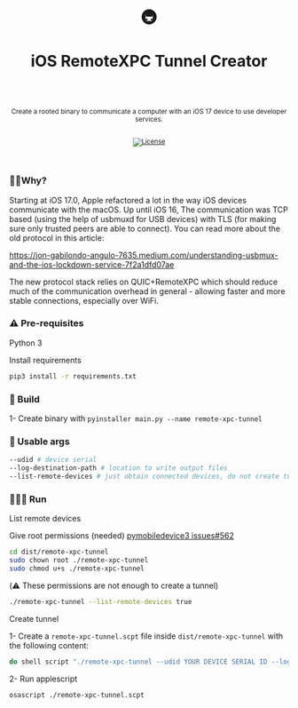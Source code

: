 <div align="center">
  <h1>
    <br/>
    🚇
    <br />
    <br />
    iOS RemoteXPC Tunnel Creator
    <br />
    <br />
  </h1>
  <sup>
    <br />
   Create a rooted binary to communicate a computer with an iOS 17 device to use developer services.</em>
    <br />
    <br />

[![License](https://img.shields.io/badge/-MIT-red.svg?longCache=true&style=for-the-badge)](https://github.com/morellexf13/boilersnake/blob/main/LICENSE)

  </sup>
</div>

<br>

### 🙋🏼Why?

Starting at iOS 17.0, Apple refactored a lot in the way iOS devices communicate with the macOS. Up until iOS 16, The communication was TCP based (using the help of usbmuxd for USB devices) with TLS (for making sure only trusted peers are able to connect). You can read more about the old protocol in this article:

https://jon-gabilondo-angulo-7635.medium.com/understanding-usbmux-and-the-ios-lockdown-service-7f2a1dfd07ae

The new protocol stack relies on QUIC+RemoteXPC which should reduce much of the communication overhead in general - allowing faster and more stable connections, especially over WiFi.

### ⚠️ Pre-requisites

Python 3

Install requirements

```bash
pip3 install -r requirements.txt
```

### 🦺 Build

1- Create binary with ```pyinstaller main.py --name remote-xpc-tunnel```

### 🚀 Usable args

```bash
--udid # device serial
--log-destination-path # location to write output files
--list-remote-devices # just obtain connected devices, do not create tunnels
```

### 🏃🏽‍♂️ Run

List remote devices

Give root permissions (needed) [pymobiledevice3 issues#562](https://github.com/doronz88/pymobiledevice3/issues/562#issuecomment-1724226316)

```bash
cd dist/remote-xpc-tunnel
sudo chown root ./remote-xpc-tunnel
sudo chmod u+s ./remote-xpc-tunnel
```
(⚠️ These permissions are not enough to create a tunnel)

```bash
./remote-xpc-tunnel --list-remote-devices true
```

Create tunnel

1- Create a `remote-xpc-tunnel.scpt` file inside `dist/remote-xpc-tunnel` with the following content:

```bash
do shell script "./remote-xpc-tunnel --udid YOUR DEVICE SERIAL ID --log-destination-path YOUR PATH/rsd.json" with prompt "This script is about to create an iOS connection tunnel" with administrator privileges
```

2- Run applescript

```bash
osascript ./remote-xpc-tunnel.scpt
```
